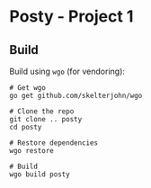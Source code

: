 Posty - Project 1
=================

Build
-----
Build using `wgo` (for vendoring):
```
# Get wgo
go get github.com/skelterjohn/wgo

# Clone the repo
git clone .. posty
cd posty

# Restore dependencies
wgo restore 

# Build
wgo build posty
```
